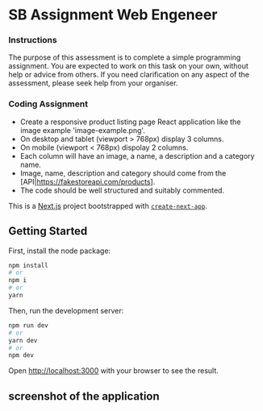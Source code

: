 # SB Assignment Web Engeneer

### Instructions

The purpose of this assessment is to complete a simple programming assignment.
You are expected to work on this task on your own, without help or advice from others.
If you need clarification on any aspect of the assessment, please seek help from your organiser.

### Coding Assignment

- Create a responsive product listing page React application like the image example 'image-example.png'.
- On desktop and tablet (viewport > 768px) display 3 columns.
- On mobile (viewport < 768px) dispolay 2 columns.
- Each column will have an image, a name, a description and a category name.
- Image, name, description and category should come from the [API|https://fakestoreapi.com/products].
- The code should be well structured and suitably commented.

This is a [Next.js](https://nextjs.org/) project bootstrapped with [`create-next-app`](https://github.com/vercel/next.js/tree/canary/packages/create-next-app).

## Getting Started

First, install the node package:

```bash
npm install
# or
npm i
# or
yarn
```

Then, run the development server:

```bash
npm run dev
# or
yarn dev
# or
npm dev
```

Open [http://localhost:3000](http://localhost:3000) with your browser to see the result.

## screenshot of the application
